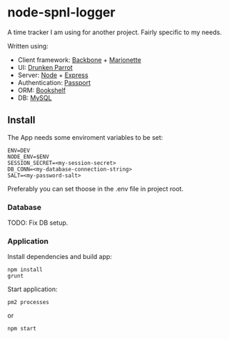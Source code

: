 # node-spnl-logger

A time tracker I am using for another project. Fairly specific to my needs.

Written using:

* Client framework: [Backbone](http://backbonejs.org/) + [Marionette](http://marionettejs.com/)
* UI: [Drunken Parrot](http://hoarrd.github.io/drunken-parrot-flat-ui/)
* Server: [Node](https://nodejs.org/) + [Express](http://expressjs.com/)
* Authentication: [Passport](http://passportjs.org/)
* ORM: [Bookshelf](http://bookshelfjs.org/)
* DB: [MySQL](https://www.mysql.com/)

## Install

The App needs some enviroment variables to be set:
```
ENV=DEV
NODE_ENV=$ENV
SESSION_SECRET=<my-session-secret>
DB_CONN=<my-database-connection-string>
SALT=<my-password-salt>
```
Preferably you can set thoose in the .env file in project root.


### Database
TODO: Fix DB setup.

### Application

Install dependencies and build app:
```
npm install
grunt
```

Start application:
```
pm2 processes
```
or
```
npm start
```
